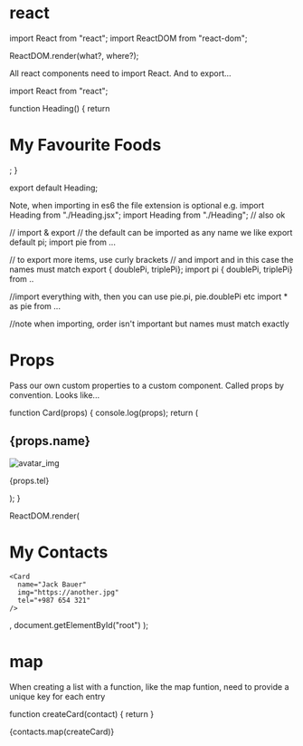 # react

import React from "react";
import ReactDOM from "react-dom";

ReactDOM.render(what?, where?);

All react components need to import React. And to export...

import React from "react";

function Heading() {
  return <h1>My Favourite Foods</h1>;
}

export default Heading;

Note, when importing in es6 the file extension is optional
e.g.
import Heading from "./Heading.jsx";
import Heading from "./Heading"; // also ok

// import & export
// the default can be imported as any name we like
export default pi;
import pie from ...

// to export more items, use curly brackets
// and import and in this case the names must match
export { doublePi, triplePi};
import pi { doublePi, triplePi} from ..

//import everything with, then you can use pie.pi, pie.doublePi etc 
import * as pie from ...

//note when importing, order isn't important but names must match exactly

# Props

Pass our own custom properties to a custom component.  Called props by convention. Looks like...

function Card(props) {
  console.log(props);
  return (
    <div>
      <h2>{props.name}</h2>
      <img src={props.img} alt="avatar_img" />
      <p>{props.tel}</p>
    </div>
  );
}

ReactDOM.render(
  <div>
    <h1>My Contacts</h1>
    <Card
      name="Beyonce"
      img="http://something.jpg"
      tel="+123 456 789"
    />

    <Card
      name="Jack Bauer"
      img="https://another.jpg"
      tel="+987 654 321"
    />
  </div>,
  document.getElementById("root")
);


# map

When creating a list with a function, like the map funtion, need to provide a unique key for each entry

function createCard(contact)
{
  return <Card 
  key={contact.id}
  name={contact.name} />
}

{contacts.map(createCard)}